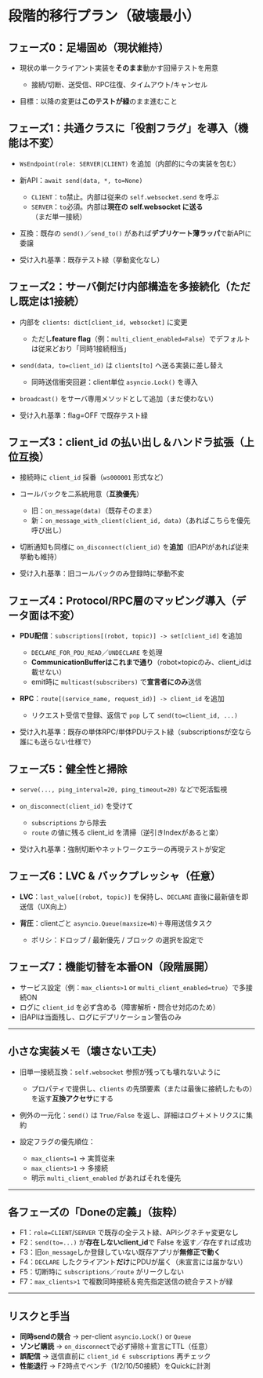 # 段階的移行プラン（破壊最小）

## フェーズ0：足場固め（現状維持）

* 現状の単一クライアント実装を**そのまま**動かす回帰テストを用意

  * 接続/切断、送受信、RPC往復、タイムアウト/キャンセル
* 目標：以降の変更は**このテストが緑**のまま進むこと

## フェーズ1：共通クラスに「役割フラグ」を導入（機能は不変）

* `WsEndpoint(role: SERVER|CLIENT)` を追加（内部的に今の実装を包む）
* 新API：`await send(data, *, to=None)`

  * `CLIENT`：`to`禁止。内部は従来の `self.websocket.send` を呼ぶ
  * `SERVER`：`to`必須。内部は**現在の self.websocket に送る**（まだ単一接続）
* 互換：既存の `send()`／`send_to()` があれば**デプリケート薄ラッパ**で新APIに委譲
* 受け入れ基準：既存テスト緑（挙動変化なし）

## フェーズ2：サーバ側だけ内部構造を多接続化（ただし既定は1接続）

* 内部を `clients: dict[client_id, websocket]` に変更

  * ただし**feature flag**（例：`multi_client_enabled=False`）でデフォルトは従来どおり「同時1接続相当」
* `send(data, to=client_id)` は `clients[to]` へ送る実装に差し替え

  * 同時送信衝突回避：client単位 `asyncio.Lock()` を導入
* `broadcast()` をサーバ専用メソッドとして追加（まだ使わない）
* 受け入れ基準：flag=OFF で既存テスト緑

## フェーズ3：client\_id の払い出し＆ハンドラ拡張（上位互換）

* 接続時に `client_id` 採番（`ws000001` 形式など）
* コールバックを二系統用意（**互換優先**）

  * 旧：`on_message(data)`（既存そのまま）
  * 新：`on_message_with_client(client_id, data)`（あればこちらを優先呼び出し）
* 切断通知も同様に `on_disconnect(client_id)` を**追加**（旧APIがあれば従来挙動も維持）
* 受け入れ基準：旧コールバックのみ登録時に挙動不変

## フェーズ4：Protocol/RPC層のマッピング導入（データ面は不変）

* **PDU配信**：`subscriptions[(robot, topic)] -> set[client_id]` を追加

  * `DECLARE_FOR_PDU_READ`／`UNDECLARE` を処理
  * **CommunicationBufferはこれまで通り**（robot×topicのみ、client\_idは載せない）
  * emit時に `multicast(subscribers)` で**宣言者にのみ**送信
* **RPC**：`route[(service_name, request_id)] -> client_id` を追加

  * リクエスト受信で登録、返信で `pop` して `send(to=client_id, ...)`
* 受け入れ基準：既存の単体RPC/単体PDUテスト緑（subscriptionsが空なら誰にも送らない仕様で）

## フェーズ5：健全性と掃除

* `serve(..., ping_interval=20, ping_timeout=20)` などで死活監視
* `on_disconnect(client_id)` を受けて

  * `subscriptions` から除去
  * `route` の値に残る client\_id を清掃（逆引きIndexがあると楽）
* 受け入れ基準：強制切断やネットワークエラーの再現テストが安定

## フェーズ6：LVC & バックプレッシャ（任意）

* **LVC**：`last_value[(robot, topic)]` を保持し、`DECLARE` 直後に最新値を即送信（UX向上）
* **背圧**：clientごと `asyncio.Queue(maxsize=N)`＋専用送信タスク

  * ポリシ：ドロップ / 最新優先 / ブロック の選択を設定で

## フェーズ7：機能切替を本番ON（段階展開）

* サービス設定（例：`max_clients>1` or `multi_client_enabled=true`）で多接続ON
* ログに `client_id` を必ず含める（障害解析・問合せ対応のため）
* 旧APIは当面残し、ログにデプリケーション警告のみ

---

## 小さな実装メモ（壊さない工夫）

* 旧単一接続互換：`self.websocket` 参照が残っても壊れないように

  * プロパティで提供し、`clients` の先頭要素（または最後に接続したもの）を返す**互換アクセサ**にする
* 例外の一元化：`send()` は `True/False` を返し、詳細はログ＋メトリクスに集約
* 設定フラグの優先順位：

  * `max_clients=1` → 実質従来
  * `max_clients>1` → 多接続
  * 明示 `multi_client_enabled` があればそれを優先

---

## 各フェーズの「Doneの定義」（抜粋）

* F1：`role=CLIENT`/`SERVER` で既存の全テスト緑、APIシグネチャ変更なし
* F2：`send(to=...)` が**存在しないclient\_id**で False を返す／存在すれば成功
* F3：旧`on_message`しか登録していない既存アプリが**無修正で動く**
* F4：`DECLARE` したクライアント**だけ**にPDUが届く（未宣言には届かない）
* F5：切断時に `subscriptions`／`route` がリークしない
* F7：`max_clients>1` で複数同時接続＆宛先指定送信の統合テストが緑

---

## リスクと手当

* **同時sendの競合** → per-client `asyncio.Lock()` or `Queue`
* **ゾンビ購読** → `on_disconnect`で必ず掃除＋宣言にTTL（任意）
* **誤配信** → 送信直前に `client_id ∈ subscriptions` 再チェック
* **性能退行** → F2時点でベンチ（1/2/10/50接続）をQuickに計測

